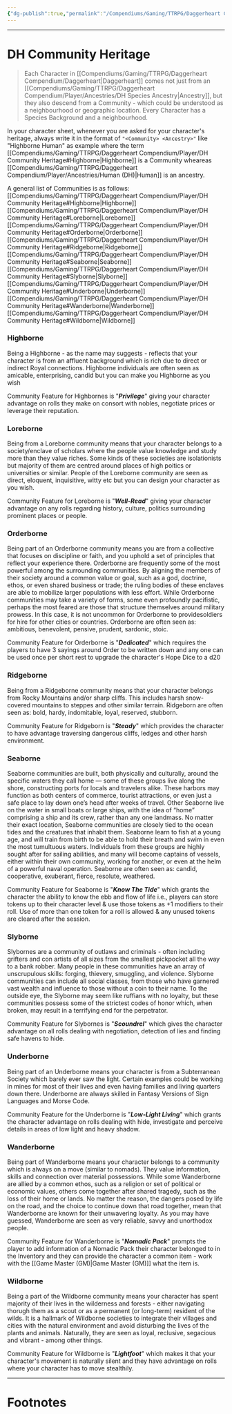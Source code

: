 ```yaml
---
{"dg-publish":true,"permalink":"/Compendiums/Gaming/TTRPG/Daggerheart Compendium/Player/DH Community Heritage/","tags":["TTRPG"]}
---
```



---
# DH Community Heritage
> Each Character in [[Compendiums/Gaming/TTRPG/Daggerheart Compendium/Daggerheart\|Daggerheart]] comes not just from an [[Compendiums/Gaming/TTRPG/Daggerheart Compendium/Player/Ancestries/DH Species Ancestry\|Ancestry]], but they also descend from a Community - which could be understood as a neighbourhood or geographic location. Every Character has a Species Background and a neighbourhood.

In your character sheet, whenever you are asked for your character's heritage, always write it in the format of `"<Community> <Ancestry>"` like "Highborne Human" as example where the term [[Compendiums/Gaming/TTRPG/Daggerheart Compendium/Player/DH Community Heritage#Highborne\|Highborne]] is a Community wheareas [[Compendiums/Gaming/TTRPG/Daggerheart Compendium/Player/Ancestries/Human (DH)\|Human]] is an ancestry.

A general list of Communities is as follows:
[[Compendiums/Gaming/TTRPG/Daggerheart Compendium/Player/DH Community Heritage#Highborne\|Highborne]]
[[Compendiums/Gaming/TTRPG/Daggerheart Compendium/Player/DH Community Heritage#Loreborne\|Loreborne]]
[[Compendiums/Gaming/TTRPG/Daggerheart Compendium/Player/DH Community Heritage#Orderborne\|Orderborne]]
[[Compendiums/Gaming/TTRPG/Daggerheart Compendium/Player/DH Community Heritage#Ridgeborne\|Ridgeborne]]
[[Compendiums/Gaming/TTRPG/Daggerheart Compendium/Player/DH Community Heritage#Seaborne\|Seaborne]]
[[Compendiums/Gaming/TTRPG/Daggerheart Compendium/Player/DH Community Heritage#Slyborne\|Slyborne]]
[[Compendiums/Gaming/TTRPG/Daggerheart Compendium/Player/DH Community Heritage#Underborne\|Underborne]]
[[Compendiums/Gaming/TTRPG/Daggerheart Compendium/Player/DH Community Heritage#Wanderborne\|Wanderborne]]
[[Compendiums/Gaming/TTRPG/Daggerheart Compendium/Player/DH Community Heritage#Wildborne\|Wildborne]]

### Highborne
Being a Highborne - as the name may suggests - reflects that your character is from an affluent background which is rich due to direct or indirect Royal connections. Highborne individuals are often seen as amicable, enterprising, candid but you can make you Highborne as you wish

Community Feature for Highbornes is "***Privilege***" giving your character advantage on rolls they make on consort with nobles, negotiate prices or leverage their reputation.

### Loreborne
Being from a Loreborne community means that your character belongs to a society/enclave of scholars where the people value knowledge and study more than they value riches. Some kinds of these societies are isolationists but majority of them are centred around places of high poitics or universities or similar. People of the Loreborne community are seen as direct, eloquent, inquisitive, witty etc but you can design your character as you wish.

Community Feature for Loreborne is "***Well-Read***" giving your character advantage on any rolls regarding history, culture, politics surrounding prominent places or people.

### Orderborne
Being part of an Orderborne community means you are from a collective that focuses on discipline or faith, and you uphold a set of principles that reflect your experience there. Orderborne are frequently some of the most powerful among the surrounding communities. 
By aligning the members of their society around a common value or goal, such as a god, doctrine, ethos, or even shared business or trade; the ruling bodies of these enclaves are able to mobilize larger populations with less effort. 
While Orderborne communities may take a variety of forms, some even profoundly pacifistic, perhaps the most feared are those that structure themselves around military prowess. 
In this case, it is not uncommon for Orderborne to providesoldiers for hire for other cities or countries. Orderborne are often seen as: ambitious, benevolent, pensive, prudent, sardonic, stoic.

Community Feature for Orderborne is "***Dedicated***" which requires the players to have 3 sayings around Order to be written down and any one can be used once per short rest to upgrade the character's Hope Dice to a d20

### Ridgeborne
Being from a Ridgeborne community means that your character belongs from Rocky Mountains and/or sharp cliffs. This includes harsh snow-covered mountains to steppes and other similar terrain.
Ridgeborn are often seen as: bold, hardy, indomitable, loyal, reserved, stubborn.

Community Feature for Ridgeborn is "***Steady***" which provides the character to have advantage traversing dangerous cliffs, ledges and other harsh environment.

### Seaborne
Seaborne communities are built, both physically and culturally, around the specific waters they call home — some of these groups live along the shore, constructing ports for locals and travelers alike. These harbors may function as both centers of commerce, tourist attractions, or even just a safe place to lay down one’s head after weeks of travel. Other Seaborne live on the water in small boats or large ships, with the idea of “home” comprising a ship and its crew, rather than any one landmass. 
No matter their exact location, Seaborne communities are closely tied to the ocean tides and the creatures that inhabit them. Seaborne learn to fish at a young age,
and will train from birth to be able to hold their breath and swim in even the most tumultuous waters. Individuals from these groups are highly sought after for sailing abilities, and many will become captains of vessels, either within their own
community, working for another, or even at the helm of a powerful naval operation.
Seaborne are often seen as: candid, cooperative, exuberant, fierce, resolute, weathered.

Community Feature for Seaborne is "***Know The Tide***" which grants the character the ability to know the ebb and flow of life i.e., players can store tokens up to their character level & use those tokens as +1 modifiers to their roll. Use of more than one token for a roll is allowed & any unused tokens are cleared after the session.

### Slyborne
Slybornes are a community of outlaws and criminals - often including grifters and con artists of all sizes from the smallest pickpocket all the way to a bank robber. 
Many people in these communities have an array of unscrupulous skills: forging, thievery, smuggling, and violence. Slyborne communities can include all social classes, from those who have garnered vast wealth and influence to those without a coin to their name. To the outside eye, the Slyborne may seem like ruffians with no loyalty, but these communities possess some of the strictest codes of honor which, when broken, may result in a terrifying end for the perpetrator.

Community Feature for Slybornes is "***Scoundrel***" which gives the character advantage on all rolls dealing with negotiation, detection of lies and finding safe havens to hide.

### Underborne
Being part of an Underborne means your character is from a Subterranean Society which barely ever saw the light. Certain examples could be working in mines for most of their lives and even having families and living quarters down there. Underborne are always skilled in Fantasy Versions of Sign Languages and Morse Code.

Community Feature for the Underborne is "***Low-Light Living***" which grants the character advantage on rolls dealing with hide, investigate and perceive details in areas of low light and heavy shadow.

### Wanderborne
Being part of Wanderborne means your character belongs to a community which is always on a move (similar to nomads). They value information, skills and connection over material possessions. While some Wanderborne are allied by a common ethos, such as a religion or set of political or economic values, others come together after shared tragedy, such as the loss of their home or lands. No matter the reason, the dangers posed by life on the road, and the choice to continue down that road together, mean that Wanderborne are known for their unwavering loyalty. As you may have guessed, Wanderborne are seen as very reliable, savvy and unorthodox people.

Community Feature for Wanderborne is "***Nomadic Pack***" prompts the player to add information of a Nomadic Pack their character belonged to in the Inventory and they can provide the character a common item - work with the [[Game Master (GM)\|Game Master (GM)]] what the item is.

### Wildborne
Being a part of the Wildborne community means your character has spent majority of their lives in the wilderness and forests - either navigating thorugh them as a scout or as a permanent (or long-term) resident of the wilds. It is a hallmark of Wildborne societies to integrate their villages and cities with the natural environment and avoid disturbing the lives of the plants and animals. Naturally, they are seen as loyal, reclusive, segacious and vibrant - among other things.

Community Feature for Wildborne is "***Lightfoot***" which makes it that your character's movement is naturally silent and they have advantage on rolls where your character has to move stealthily.

---
# Footnotes